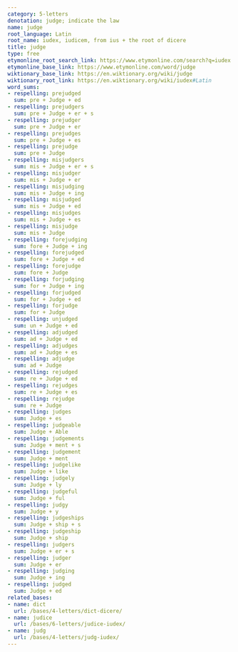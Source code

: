 ```yaml
---
category: 5-letters
denotation: judge; indicate the law
name: judge
root_language: Latin
root_name: iudex, iudicem, from ius + the root of dicere
title: judge
type: free
etymonline_root_search_link: https://www.etymonline.com/search?q=iudex
etymonline_base_link: https://www.etymonline.com/word/judge
wiktionary_base_link: https://en.wiktionary.org/wiki/judge
wiktionary_root_link: https://en.wiktionary.org/wiki/iudex#Latin
word_sums:
- respelling: prejudged
  sum: pre + Judge + ed
- respelling: prejudgers
  sum: pre + Judge + er + s
- respelling: prejudger
  sum: pre + Judge + er
- respelling: prejudges
  sum: pre + Judge + es
- respelling: prejudge
  sum: pre + Judge
- respelling: misjudgers
  sum: mis + Judge + er + s
- respelling: misjudger
  sum: mis + Judge + er
- respelling: misjudging
  sum: mis + Judge + ing
- respelling: misjudged
  sum: mis + Judge + ed
- respelling: misjudges
  sum: mis + Judge + es
- respelling: misjudge
  sum: mis + Judge
- respelling: forejudging
  sum: fore + Judge + ing
- respelling: forejudged
  sum: fore + Judge + ed
- respelling: forejudge
  sum: fore + Judge
- respelling: forjudging
  sum: for + Judge + ing
- respelling: forjudged
  sum: for + Judge + ed
- respelling: forjudge
  sum: for + Judge
- respelling: unjudged
  sum: un + Judge + ed
- respelling: adjudged
  sum: ad + Judge + ed
- respelling: adjudges
  sum: ad + Judge + es
- respelling: adjudge
  sum: ad + Judge
- respelling: rejudged
  sum: re + Judge + ed
- respelling: rejudges
  sum: re + Judge + es
- respelling: rejudge
  sum: re + Judge
- respelling: judges
  sum: Judge + es
- respelling: judgeable
  sum: Judge + Able
- respelling: judgements
  sum: Judge + ment + s
- respelling: judgement
  sum: Judge + ment
- respelling: judgelike
  sum: Judge + like
- respelling: judgely
  sum: Judge + ly
- respelling: judgeful
  sum: Judge + ful
- respelling: judgy
  sum: Judge + y
- respelling: judgeships
  sum: Judge + ship + s
- respelling: judgeship
  sum: Judge + ship
- respelling: judgers
  sum: Judge + er + s
- respelling: judger
  sum: Judge + er
- respelling: judging
  sum: Judge + ing
- respelling: judged
  sum: Judge + ed
related_bases:
- name: dict
  url: /bases/4-letters/dict-dicere/
- name: judice
  url: /bases/6-letters/judice-iudex/
- name: judg
  url: /bases/4-letters/judg-iudex/
---
```

